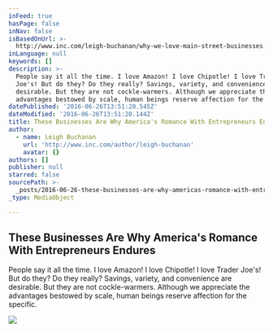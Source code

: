 ```yaml
---
inFeed: true
hasPage: false
inNav: false
isBasedOnUrl: >-
  http://www.inc.com/leigh-buchanan/why-we-love-main-street-businesses.html#localmatters
inLanguage: null
keywords: []
description: >-
  People say it all the time. I love Amazon! I love Chipotle! I love Trader
  Joe's! But do they? Do they really? Savings, variety, and convenience are
  desirable. But they are not cockle-warmers. Although we appreciate the
  advantages bestowed by scale, human beings reserve affection for the specific.
datePublished: '2016-06-26T13:51:20.545Z'
dateModified: '2016-06-26T13:51:20.144Z'
title: These Businesses Are Why America's Romance With Entrepreneurs Endures
author:
  - name: Leigh Buchanan
    url: 'http://www.inc.com/author/leigh-buchanan'
    avatar: {}
authors: []
publisher: null
starred: false
sourcePath: >-
  _posts/2016-06-26-these-businesses-are-why-americas-romance-with-entrepreneur.md
_type: MediaObject

---
```

<article style=""><h1>These Businesses Are Why America's Romance With Entrepreneurs Endures</h1><p>People say it all the time. I love Amazon! I love Chipotle! I love Trader Joe's! But do they? Do they really? Savings, variety, and convenience are desirable. But they are not cockle-warmers. Although we appreciate the advantages bestowed by scale, human beings reserve affection for the specific.</p><img src="http://www.incimages.com/uploaded_files/image/970x450/getty_496164965_2000121620009280231_89714-1_89714.jpg" /></article>